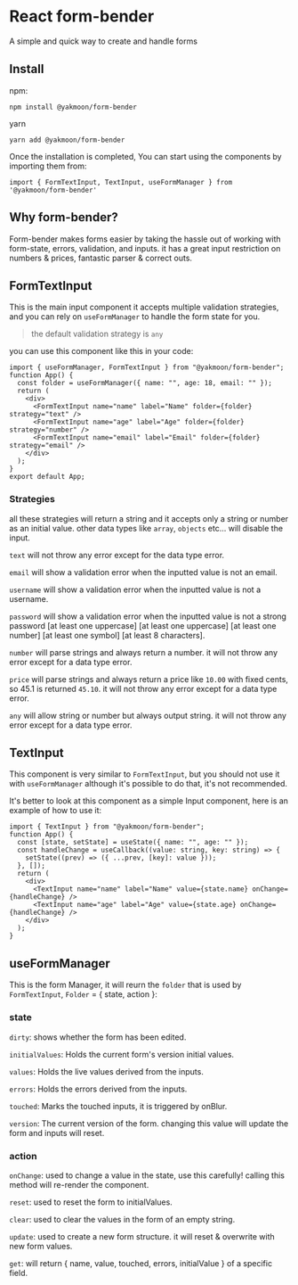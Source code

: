# React form-bender

A simple and quick way to create and handle forms

## Install

npm:

```
npm install @yakmoon/form-bender
```

yarn

```
yarn add @yakmoon/form-bender
```

Once the installation is completed, You can start using the components by importing them from:

```
import { FormTextInput, TextInput, useFormManager } from '@yakmoon/form-bender'
```

## Why form-bender?

Form-bender makes forms easier by taking the hassle out of working with form-state, errors, validation, and inputs. it has a great input restriction on numbers & prices, fantastic parser & correct outs.

## FormTextInput

This is the main input component it accepts multiple validation strategies, and you can rely on `useFormManager` to handle the form state for you.

> the default validation strategy is `any`

you can use this component like this in your code:

```
import { useFormManager, FormTextInput } from "@yakmoon/form-bender";
function App() {
  const folder = useFormManager({ name: "", age: 18, email: "" });
  return (
    <div>
      <FormTextInput name="name" label="Name" folder={folder} strategy="text" />
      <FormTextInput name="age" label="Age" folder={folder} strategy="number" />
      <FormTextInput name="email" label="Email" folder={folder} strategy="email" />
    </div>
  );
}
export default App;
```

### Strategies

all these strategies will return a string and it accepts only a string or number as an initial value.
other data types like `array`, `objects` etc... will disable the input.

`text` will not throw any error except for the data type error.

`email` will show a validation error when the inputted value is not an email.

`username` will show a validation error when the inputted value is not a username.

`password` will show a validation error when the inputted value is not a strong password [at least one uppercase] [at least one uppercase] [at least one number] [at least one symbol] [at least 8 characters].

`number` will parse strings and always return a number. it will not throw any error except for a data type error.

`price` will parse strings and always return a price like `10.00` with fixed cents, so 45.1 is returned `45.10`. it will not throw any error except for a data type error.

`any` will allow string or number but always output string. it will not throw any error except for a data type error.

## TextInput

This component is very similar to `FormTextInput`, but you should not use it with `useFormManager` although it's possible to do that, it's not recommended.

It's better to look at this component as a simple Input component, here is an example of how to use it:

```
import { TextInput } from "@yakmoon/form-bender";
function App() {
  const [state, setState] = useState({ name: "", age: "" });
  const handleChange = useCallback((value: string, key: string) => {
    setState((prev) => ({ ...prev, [key]: value }));
  }, []);
  return (
    <div>
      <TextInput name="name" label="Name" value={state.name} onChange={handleChange} />
      <TextInput name="age" label="Age" value={state.age} onChange={handleChange} />
    </div>
  );
}
```

## useFormManager

This is the form Manager, it will reurn the `folder` that is used by `FormTextInput`, `Folder` = { state, action }:

### state

`dirty`: shows whether the form has been edited.

`initialValues`: Holds the current form's version initial values.

`values`: Holds the live values derived from the inputs.

`errors`: Holds the errors derived from the inputs.

`touched`: Marks the touched inputs, it is triggered by onBlur.

`version`: The current version of the form. changing this value will update the form and inputs will reset.

### action

`onChange`: used to change a value in the state, use this carefully! calling this method will re-render the component.

`reset`: used to reset the form to initialValues.

`clear`: used to clear the values in the form of an empty string.

`update`: used to create a new form structure. it will reset & overwrite with new form values.

`get`: will return { name, value, touched, errors, initialValue } of a specific field.
